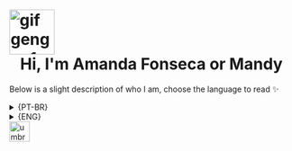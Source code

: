 <h1> 
<img align="center" alt="gif gengar 1" width="80px" src="https://media.tenor.com/w33hdDzoSE0AAAAi/haunter.gif"></a>
<center> Hi, I'm Amanda Fonseca or Mandy </center>
</h1>

 Below is a slight description of who I am, choose the language to read ✨
 
  <details align="left"> 
  <summary>{PT-BR}</summary> 
    👩🏼‍🎓 - Cursei tecnologia da informação entre os anos de 2018-2020 na FUNEC e atualmente estou realizando o curso de Analise e Desenvolvimento de Sistemas na UNA. 
  
   💻 -	Adoro um aprendizado constante, por esse motivo criei meu perfil no GitHub para que eu possa realizar testes de projetos e linguagens. 
   
    🚀 - Estou atualmente interessada em aprender sobre Git, React, Python e SQL, porém as vezes me aventuro por outras linguagens.	
</details>

<details align="left">
  <summary>{ENG}</summary> 
    👩🏼‍🎓 - I'm from 2002, studied information technology from 2018-2020 at FUNEC, and currently pursuing a degree in Systems Analysis and Development at UNA. 
  
  💻 - I love continuous learning, which is why I created my GitHub profile to experiment with projects and languages. 
 
   🚀 - I'm currently keen on learning about Git, React, Python, and SQL, but occasionally venture into other languages.
</details>

<img align="center" alt="umbreon and espeon" width="36px" src="https://media.tenor.com/xNMqySDiwd4AAAAi/pokemon-espeon.gif">


<!--
**mandybang/mandybang** is a ✨ _special_ ✨ repository because its `README.md` (this file) appears on your GitHub profile.

Here are some ideas to get you started:

- 🔭 I’m currently working on ...
- 🌱 I’m currently learning ...
- 👯 I’m looking to collaborate on ...
- 🤔 I’m looking for help with ...
- 💬 Ask me about ...
- 📫 How to reach me: ...
- 😄 Pronouns: ...
- ⚡ Fun fact: ...
-->

